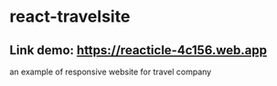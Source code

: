 # react-travelsite
## Link demo: https://reacticle-4c156.web.app
an example of responsive website for travel company
